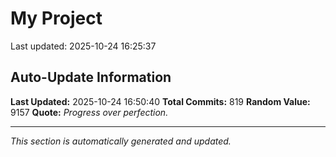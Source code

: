 # My Project


Last updated: 2025-10-24 16:25:37


























































































































































































































































































































































































































































































































































































































































































































































































































































































































































































































































































































































































































































## Auto-Update Information

**Last Updated:** 2025-10-24 16:50:40
**Total Commits:** 819
**Random Value:** 9157
**Quote:** _Progress over perfection._

---
_This section is automatically generated and updated._